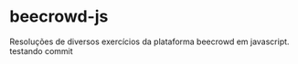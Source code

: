 # beecrowd-js
Resoluções de diversos exercícios da plataforma beecrowd em javascript.
testando commit

